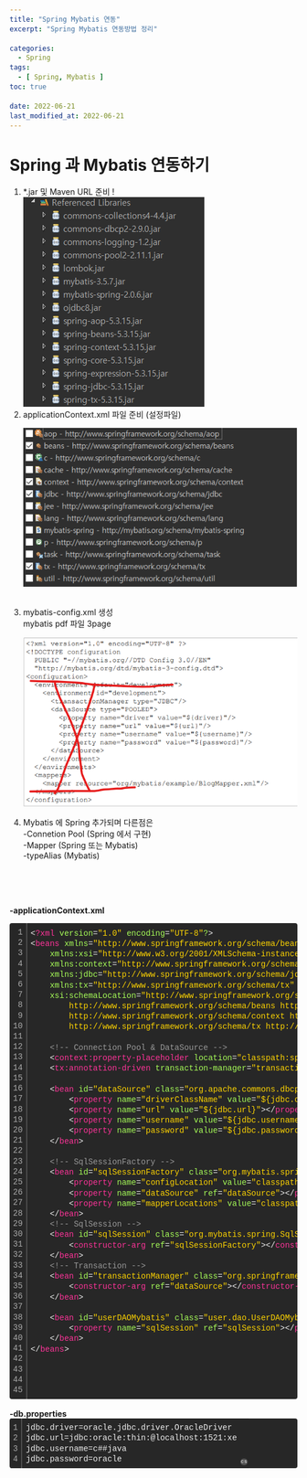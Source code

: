 ```yaml
---
title: "Spring Mybatis 연동"
excerpt: "Spring Mybatis 연동방법 정리"
 
categories:
  - Spring       
tags:
  - [ Spring, Mybatis ]  
toc: true
 
date: 2022-06-21
last_modified_at: 2022-06-21
---
```


<h1>Spring 과 Mybatis 연동하기</h1>
<ol>
<li>
    *.jar 및 Maven URL 준비 !
</li>
   <img src="/img/2022-06-21-13-58-24.png"></img>

<li>
    applicationContext.xml 파일 준비 (설정파일)  
</li>

<img src="/img/2022-06-21-13-59-08.png"></img>
    
<br>
    
<li>
   mybatis-config.xml 생성
</li>
mybatis pdf 파일 3page<br>

<img src="/img/2022-06-21-13-59-34.png"></img>

<li>
   Mybatis 에 Spring 추가되며 다른점은 
   <br>
   -Connetion Pool (Spring 에서 구현)
   <br>
   -Mapper (Spring 또는 Mybatis)
   <br>
   -typeAlias (Mybatis)
</li>

</ol>


<br><br><br>

<strong>-applicationContext.xml</strong>
<div class="colorscripter-code" style="color:#f0f0f0;font-family:Consolas, 'Liberation Mono', Menlo, Courier, monospace !important; position:relative !important;overflow:auto"><table class="colorscripter-code-table" style="margin:0;padding:0;border:none;background-color:#272727;border-radius:4px;" cellspacing="0" cellpadding="0"><tr><td style="padding:6px;border-right:2px solid #4f4f4f"><div style="margin:0;padding:0;word-break:normal;text-align:right;color:#aaa;font-family:Consolas, 'Liberation Mono', Menlo, Courier, monospace !important;line-height:130%"><div style="line-height:130%">1</div><div style="line-height:130%">2</div><div style="line-height:130%">3</div><div style="line-height:130%">4</div><div style="line-height:130%">5</div><div style="line-height:130%">6</div><div style="line-height:130%">7</div><div style="line-height:130%">8</div><div style="line-height:130%">9</div><div style="line-height:130%">10</div><div style="line-height:130%">11</div><div style="line-height:130%">12</div><div style="line-height:130%">13</div><div style="line-height:130%">14</div><div style="line-height:130%">15</div><div style="line-height:130%">16</div><div style="line-height:130%">17</div><div style="line-height:130%">18</div><div style="line-height:130%">19</div><div style="line-height:130%">20</div><div style="line-height:130%">21</div><div style="line-height:130%">22</div><div style="line-height:130%">23</div><div style="line-height:130%">24</div><div style="line-height:130%">25</div><div style="line-height:130%">26</div><div style="line-height:130%">27</div><div style="line-height:130%">28</div><div style="line-height:130%">29</div><div style="line-height:130%">30</div><div style="line-height:130%">31</div><div style="line-height:130%">32</div><div style="line-height:130%">33</div><div style="line-height:130%">34</div><div style="line-height:130%">35</div><div style="line-height:130%">36</div><div style="line-height:130%">37</div><div style="line-height:130%">38</div><div style="line-height:130%">39</div><div style="line-height:130%">40</div><div style="line-height:130%">41</div><div style="line-height:130%">42</div><div style="line-height:130%">43</div><div style="line-height:130%">44</div><div style="line-height:130%">45</div></div></td><td style="padding:6px 0;text-align:left"><div style="margin:0;padding:0;color:#f0f0f0;font-family:Consolas, 'Liberation Mono', Menlo, Courier, monospace !important;line-height:130%"><div style="padding:0 6px; white-space:pre; line-height:130%"><span style="color:#f0f0f0">&lt;</span><span style="color:#ff3399">?xml</span>&nbsp;<span style="color:#a8ff58">version</span>=<span style="color:#ffd500">"1.0"</span><span style="color:#a8ff58"></span>&nbsp;<span style="color:#a8ff58">encoding</span>=<span style="color:#ffd500">"UTF-8"</span><span style="color:#a8ff58">?</span><span style="color:#f0f0f0">&gt;</span></div><div style="padding:0 6px; white-space:pre; line-height:130%"><span style="color:#f0f0f0">&lt;</span><span style="color:#ff3399">beans</span>&nbsp;<span style="color:#a8ff58">xmlns</span>=<span style="color:#ffd500">"http://www.springframework.org/schema/beans"</span><span style="color:#a8ff58"></span></div><div style="padding:0 6px; white-space:pre; line-height:130%"><span style="color:#a8ff58"></span>&nbsp;&nbsp;&nbsp;&nbsp;<span style="color:#a8ff58">xmlns:xsi</span>=<span style="color:#ffd500">"http://www.w3.org/2001/XMLSchema-instance"</span><span style="color:#a8ff58"></span></div><div style="padding:0 6px; white-space:pre; line-height:130%"><span style="color:#a8ff58"></span>&nbsp;&nbsp;&nbsp;&nbsp;<span style="color:#a8ff58">xmlns:context</span>=<span style="color:#ffd500">"http://www.springframework.org/schema/context"</span><span style="color:#a8ff58"></span></div><div style="padding:0 6px; white-space:pre; line-height:130%"><span style="color:#a8ff58"></span>&nbsp;&nbsp;&nbsp;&nbsp;<span style="color:#a8ff58">xmlns:jdbc</span>=<span style="color:#ffd500">"http://www.springframework.org/schema/jdbc"</span><span style="color:#a8ff58"></span></div><div style="padding:0 6px; white-space:pre; line-height:130%"><span style="color:#a8ff58"></span>&nbsp;&nbsp;&nbsp;&nbsp;<span style="color:#a8ff58">xmlns:tx</span>=<span style="color:#ffd500">"http://www.springframework.org/schema/tx"</span><span style="color:#a8ff58"></span></div><div style="padding:0 6px; white-space:pre; line-height:130%"><span style="color:#a8ff58"></span>&nbsp;&nbsp;&nbsp;&nbsp;<span style="color:#a8ff58">xsi:schemaLocation</span>=<span style="color:#ffd500">"http://www.springframework.org/schema/jdbc&nbsp;http://www.springframework.org/schema/jdbc/spring-jdbc-4.3.xsd</span></div><div style="padding:0 6px; white-space:pre; line-height:130%"><span style="color:#ffd500">&nbsp;&nbsp;&nbsp;&nbsp;&nbsp;&nbsp;&nbsp;&nbsp;http://www.springframework.org/schema/beans&nbsp;http://www.springframework.org/schema/beans/spring-beans.xsd</span></div><div style="padding:0 6px; white-space:pre; line-height:130%"><span style="color:#ffd500">&nbsp;&nbsp;&nbsp;&nbsp;&nbsp;&nbsp;&nbsp;&nbsp;http://www.springframework.org/schema/context&nbsp;http://www.springframework.org/schema/context/spring-context-4.3.xsd</span></div><div style="padding:0 6px; white-space:pre; line-height:130%"><span style="color:#ffd500">&nbsp;&nbsp;&nbsp;&nbsp;&nbsp;&nbsp;&nbsp;&nbsp;http://www.springframework.org/schema/tx&nbsp;http://www.springframework.org/schema/tx/spring-tx-4.3.xsd"</span><span style="color:#a8ff58"></span><span style="color:#f0f0f0">&gt;</span></div><div style="padding:0 6px; white-space:pre; line-height:130%">&nbsp;</div><div style="padding:0 6px; white-space:pre; line-height:130%">&nbsp;&nbsp;&nbsp;&nbsp;<span style="color:#999999">&lt;!--&nbsp;Connection&nbsp;Pool&nbsp;&amp;&nbsp;DataSource&nbsp;--&gt;</span></div><div style="padding:0 6px; white-space:pre; line-height:130%">&nbsp;&nbsp;&nbsp;&nbsp;<span style="color:#f0f0f0">&lt;</span><span style="color:#ff3399">context:property-placeholder</span>&nbsp;<span style="color:#a8ff58">location</span>=<span style="color:#ffd500">"classpath:spring/db.properties"</span><span style="color:#a8ff58"></span>&nbsp;<span style="color:#a8ff58">/</span><span style="color:#f0f0f0">&gt;</span></div><div style="padding:0 6px; white-space:pre; line-height:130%">&nbsp;&nbsp;&nbsp;&nbsp;<span style="color:#f0f0f0">&lt;</span><span style="color:#ff3399">tx:annotation-driven</span>&nbsp;<span style="color:#a8ff58">transaction-manager</span>=<span style="color:#ffd500">"transactionManager"</span><span style="color:#a8ff58">/</span><span style="color:#f0f0f0">&gt;</span></div><div style="padding:0 6px; white-space:pre; line-height:130%">&nbsp;&nbsp;&nbsp;&nbsp;</div><div style="padding:0 6px; white-space:pre; line-height:130%">&nbsp;&nbsp;&nbsp;&nbsp;<span style="color:#f0f0f0">&lt;</span><span style="color:#ff3399">bean</span>&nbsp;<span style="color:#a8ff58">id</span>=<span style="color:#ffd500">"dataSource"</span><span style="color:#a8ff58"></span>&nbsp;<span style="color:#a8ff58">class</span>=<span style="color:#ffd500">"org.apache.commons.dbcp2.BasicDataSource"</span><span style="color:#a8ff58"></span><span style="color:#f0f0f0">&gt;</span></div><div style="padding:0 6px; white-space:pre; line-height:130%">&nbsp;&nbsp;&nbsp;&nbsp;&nbsp;&nbsp;&nbsp;&nbsp;<span style="color:#f0f0f0">&lt;</span><span style="color:#ff3399">property</span>&nbsp;<span style="color:#a8ff58">name</span>=<span style="color:#ffd500">"driverClassName"</span><span style="color:#a8ff58"></span>&nbsp;<span style="color:#a8ff58">value</span>=<span style="color:#ffd500">"${jdbc.driver}"</span><span style="color:#a8ff58"></span><span style="color:#f0f0f0">&gt;</span><span style="color:#f0f0f0">&lt;</span><span style="color:#f0f0f0">/</span><span style="color:#ff3399">property</span><span style="color:#f0f0f0">&gt;</span></div><div style="padding:0 6px; white-space:pre; line-height:130%">&nbsp;&nbsp;&nbsp;&nbsp;&nbsp;&nbsp;&nbsp;&nbsp;<span style="color:#f0f0f0">&lt;</span><span style="color:#ff3399">property</span>&nbsp;<span style="color:#a8ff58">name</span>=<span style="color:#ffd500">"url"</span><span style="color:#a8ff58"></span>&nbsp;<span style="color:#a8ff58">value</span>=<span style="color:#ffd500">"${jdbc.url}"</span><span style="color:#a8ff58"></span><span style="color:#f0f0f0">&gt;</span><span style="color:#f0f0f0">&lt;</span><span style="color:#f0f0f0">/</span><span style="color:#ff3399">property</span><span style="color:#f0f0f0">&gt;</span></div><div style="padding:0 6px; white-space:pre; line-height:130%">&nbsp;&nbsp;&nbsp;&nbsp;&nbsp;&nbsp;&nbsp;&nbsp;<span style="color:#f0f0f0">&lt;</span><span style="color:#ff3399">property</span>&nbsp;<span style="color:#a8ff58">name</span>=<span style="color:#ffd500">"username"</span><span style="color:#a8ff58"></span>&nbsp;<span style="color:#a8ff58">value</span>=<span style="color:#ffd500">"${jdbc.username}"</span><span style="color:#a8ff58"></span><span style="color:#f0f0f0">&gt;</span><span style="color:#f0f0f0">&lt;</span><span style="color:#f0f0f0">/</span><span style="color:#ff3399">property</span><span style="color:#f0f0f0">&gt;</span></div><div style="padding:0 6px; white-space:pre; line-height:130%">&nbsp;&nbsp;&nbsp;&nbsp;&nbsp;&nbsp;&nbsp;&nbsp;<span style="color:#f0f0f0">&lt;</span><span style="color:#ff3399">property</span>&nbsp;<span style="color:#a8ff58">name</span>=<span style="color:#ffd500">"password"</span><span style="color:#a8ff58"></span>&nbsp;<span style="color:#a8ff58">value</span>=<span style="color:#ffd500">"${jdbc.password}"</span><span style="color:#a8ff58"></span><span style="color:#f0f0f0">&gt;</span><span style="color:#f0f0f0">&lt;</span><span style="color:#f0f0f0">/</span><span style="color:#ff3399">property</span><span style="color:#f0f0f0">&gt;</span></div><div style="padding:0 6px; white-space:pre; line-height:130%">&nbsp;&nbsp;&nbsp;&nbsp;<span style="color:#f0f0f0">&lt;</span><span style="color:#f0f0f0">/</span><span style="color:#ff3399">bean</span><span style="color:#f0f0f0">&gt;</span></div><div style="padding:0 6px; white-space:pre; line-height:130%">&nbsp;&nbsp;&nbsp;&nbsp;</div><div style="padding:0 6px; white-space:pre; line-height:130%">&nbsp;&nbsp;&nbsp;&nbsp;<span style="color:#999999">&lt;!--&nbsp;SqlSessionFactory&nbsp;--&gt;</span></div><div style="padding:0 6px; white-space:pre; line-height:130%">&nbsp;&nbsp;&nbsp;&nbsp;<span style="color:#f0f0f0">&lt;</span><span style="color:#ff3399">bean</span>&nbsp;<span style="color:#a8ff58">id</span>=<span style="color:#ffd500">"sqlSessionFactory"</span><span style="color:#a8ff58"></span>&nbsp;<span style="color:#a8ff58">class</span>=<span style="color:#ffd500">"org.mybatis.spring.SqlSessionFactoryBean"</span><span style="color:#a8ff58"></span><span style="color:#f0f0f0">&gt;</span></div><div style="padding:0 6px; white-space:pre; line-height:130%">&nbsp;&nbsp;&nbsp;&nbsp;&nbsp;&nbsp;&nbsp;&nbsp;<span style="color:#f0f0f0">&lt;</span><span style="color:#ff3399">property</span>&nbsp;<span style="color:#a8ff58">name</span>=<span style="color:#ffd500">"configLocation"</span><span style="color:#a8ff58"></span>&nbsp;<span style="color:#a8ff58">value</span>=<span style="color:#ffd500">"classpath:spring/mybatis-config.xml"</span><span style="color:#a8ff58"></span><span style="color:#f0f0f0">&gt;</span><span style="color:#f0f0f0">&lt;</span><span style="color:#f0f0f0">/</span><span style="color:#ff3399">property</span><span style="color:#f0f0f0">&gt;</span></div><div style="padding:0 6px; white-space:pre; line-height:130%">&nbsp;&nbsp;&nbsp;&nbsp;&nbsp;&nbsp;&nbsp;&nbsp;<span style="color:#f0f0f0">&lt;</span><span style="color:#ff3399">property</span>&nbsp;<span style="color:#a8ff58">name</span>=<span style="color:#ffd500">"dataSource"</span><span style="color:#a8ff58"></span>&nbsp;<span style="color:#a8ff58">ref</span>=<span style="color:#ffd500">"dataSource"</span><span style="color:#a8ff58"></span><span style="color:#f0f0f0">&gt;</span><span style="color:#f0f0f0">&lt;</span><span style="color:#f0f0f0">/</span><span style="color:#ff3399">property</span><span style="color:#f0f0f0">&gt;</span></div><div style="padding:0 6px; white-space:pre; line-height:130%">&nbsp;&nbsp;&nbsp;&nbsp;&nbsp;&nbsp;&nbsp;&nbsp;<span style="color:#f0f0f0">&lt;</span><span style="color:#ff3399">property</span>&nbsp;<span style="color:#a8ff58">name</span>=<span style="color:#ffd500">"mapperLocations"</span><span style="color:#a8ff58"></span>&nbsp;<span style="color:#a8ff58">value</span>=<span style="color:#ffd500">"classpath:user/dao/userMapper.xml"</span><span style="color:#a8ff58"></span><span style="color:#f0f0f0">&gt;</span><span style="color:#f0f0f0">&lt;</span><span style="color:#f0f0f0">/</span><span style="color:#ff3399">property</span><span style="color:#f0f0f0">&gt;</span></div><div style="padding:0 6px; white-space:pre; line-height:130%">&nbsp;&nbsp;&nbsp;&nbsp;<span style="color:#f0f0f0">&lt;</span><span style="color:#f0f0f0">/</span><span style="color:#ff3399">bean</span><span style="color:#f0f0f0">&gt;</span></div><div style="padding:0 6px; white-space:pre; line-height:130%">&nbsp;&nbsp;&nbsp;&nbsp;<span style="color:#999999">&lt;!--&nbsp;SqlSession&nbsp;--&gt;</span></div><div style="padding:0 6px; white-space:pre; line-height:130%">&nbsp;&nbsp;&nbsp;&nbsp;<span style="color:#f0f0f0">&lt;</span><span style="color:#ff3399">bean</span>&nbsp;<span style="color:#a8ff58">id</span>=<span style="color:#ffd500">"sqlSession"</span><span style="color:#a8ff58"></span>&nbsp;<span style="color:#a8ff58">class</span>=<span style="color:#ffd500">"org.mybatis.spring.SqlSessionTemplate"</span><span style="color:#a8ff58"></span><span style="color:#f0f0f0">&gt;</span></div><div style="padding:0 6px; white-space:pre; line-height:130%">&nbsp;&nbsp;&nbsp;&nbsp;&nbsp;&nbsp;&nbsp;&nbsp;<span style="color:#f0f0f0">&lt;</span><span style="color:#ff3399">constructor-arg</span>&nbsp;<span style="color:#a8ff58">ref</span>=<span style="color:#ffd500">"sqlSessionFactory"</span><span style="color:#a8ff58"></span><span style="color:#f0f0f0">&gt;</span><span style="color:#f0f0f0">&lt;</span><span style="color:#f0f0f0">/</span><span style="color:#ff3399">constructor-arg</span><span style="color:#f0f0f0">&gt;</span></div><div style="padding:0 6px; white-space:pre; line-height:130%">&nbsp;&nbsp;&nbsp;&nbsp;<span style="color:#f0f0f0">&lt;</span><span style="color:#f0f0f0">/</span><span style="color:#ff3399">bean</span><span style="color:#f0f0f0">&gt;</span></div><div style="padding:0 6px; white-space:pre; line-height:130%">&nbsp;&nbsp;&nbsp;&nbsp;<span style="color:#999999">&lt;!--&nbsp;Transaction&nbsp;--&gt;</span></div><div style="padding:0 6px; white-space:pre; line-height:130%">&nbsp;&nbsp;&nbsp;&nbsp;<span style="color:#f0f0f0">&lt;</span><span style="color:#ff3399">bean</span>&nbsp;<span style="color:#a8ff58">id</span>=<span style="color:#ffd500">"transactionManager"</span><span style="color:#a8ff58"></span>&nbsp;<span style="color:#a8ff58">class</span>=<span style="color:#ffd500">"org.springframework.jdbc.datasource.DataSourceTransactionManager"</span><span style="color:#a8ff58"></span><span style="color:#f0f0f0">&gt;</span>&nbsp;<span style="color:#999999">&lt;!--&nbsp;commit,close&nbsp;--&gt;</span></div><div style="padding:0 6px; white-space:pre; line-height:130%">&nbsp;&nbsp;&nbsp;&nbsp;&nbsp;&nbsp;&nbsp;&nbsp;<span style="color:#f0f0f0">&lt;</span><span style="color:#ff3399">constructor-arg</span>&nbsp;<span style="color:#a8ff58">ref</span>=<span style="color:#ffd500">"dataSource"</span><span style="color:#a8ff58"></span><span style="color:#f0f0f0">&gt;</span><span style="color:#f0f0f0">&lt;</span><span style="color:#f0f0f0">/</span><span style="color:#ff3399">constructor-arg</span><span style="color:#f0f0f0">&gt;</span>&nbsp;</div><div style="padding:0 6px; white-space:pre; line-height:130%">&nbsp;&nbsp;&nbsp;&nbsp;<span style="color:#f0f0f0">&lt;</span><span style="color:#f0f0f0">/</span><span style="color:#ff3399">bean</span><span style="color:#f0f0f0">&gt;</span></div><div style="padding:0 6px; white-space:pre; line-height:130%">&nbsp;&nbsp;&nbsp;&nbsp;</div><div style="padding:0 6px; white-space:pre; line-height:130%">&nbsp;&nbsp;&nbsp;&nbsp;<span style="color:#f0f0f0">&lt;</span><span style="color:#ff3399">bean</span>&nbsp;<span style="color:#a8ff58">id</span>=<span style="color:#ffd500">"userDAOMybatis"</span><span style="color:#a8ff58"></span>&nbsp;<span style="color:#a8ff58">class</span>=<span style="color:#ffd500">"user.dao.UserDAOMybatis"</span><span style="color:#a8ff58"></span><span style="color:#f0f0f0">&gt;</span>&nbsp;&nbsp;&nbsp;&nbsp;<span style="color:#999999">&lt;!--&nbsp;userDAOMybatis.xml&nbsp;파일을&nbsp;경유&nbsp;--&gt;</span></div><div style="padding:0 6px; white-space:pre; line-height:130%">&nbsp;&nbsp;&nbsp;&nbsp;&nbsp;&nbsp;&nbsp;&nbsp;<span style="color:#f0f0f0">&lt;</span><span style="color:#ff3399">property</span>&nbsp;<span style="color:#a8ff58">name</span>=<span style="color:#ffd500">"sqlSession"</span><span style="color:#a8ff58"></span>&nbsp;<span style="color:#a8ff58">ref</span>=<span style="color:#ffd500">"sqlSession"</span><span style="color:#a8ff58"></span><span style="color:#f0f0f0">&gt;</span><span style="color:#f0f0f0">&lt;</span><span style="color:#f0f0f0">/</span><span style="color:#ff3399">property</span><span style="color:#f0f0f0">&gt;</span></div><div style="padding:0 6px; white-space:pre; line-height:130%">&nbsp;&nbsp;&nbsp;&nbsp;<span style="color:#f0f0f0">&lt;</span><span style="color:#f0f0f0">/</span><span style="color:#ff3399">bean</span><span style="color:#f0f0f0">&gt;</span></div><div style="padding:0 6px; white-space:pre; line-height:130%"><span style="color:#f0f0f0">&lt;</span><span style="color:#f0f0f0">/</span><span style="color:#ff3399">beans</span><span style="color:#f0f0f0">&gt;</span></div><div style="padding:0 6px; white-space:pre; line-height:130%">&nbsp;</div><div style="padding:0 6px; white-space:pre; line-height:130%">&nbsp;</div><div style="padding:0 6px; white-space:pre; line-height:130%">&nbsp;</div><div style="padding:0 6px; white-space:pre; line-height:130%">&nbsp;</div></div><div style="text-align:right;margin-top:-13px;margin-right:5px;font-size:9px;font-style:italic"><a href="http://colorscripter.com/info#e" target="_blank" style="color:#4f4f4ftext-decoration:none">Colored by Color Scripter</a></div></td><td style="vertical-align:bottom;padding:0 2px 4px 0"><a href="http://colorscripter.com/info#e" target="_blank" style="text-decoration:none;color:white"><span style="font-size:9px;word-break:normal;background-color:#4f4f4f;color:white;border-radius:10px;padding:1px">cs</span></a></td></tr></table></div>


<br>
<strong>-db.properties</strong>
<div class="colorscripter-code" style="color:#f0f0f0;font-family:Consolas, 'Liberation Mono', Menlo, Courier, monospace !important; position:relative !important;overflow:auto"><table class="colorscripter-code-table" style="margin:0;padding:0;border:none;background-color:#272727;border-radius:4px;" cellspacing="0" cellpadding="0"><tr><td style="padding:6px;border-right:2px solid #4f4f4f"><div style="margin:0;padding:0;word-break:normal;text-align:right;color:#aaa;font-family:Consolas, 'Liberation Mono', Menlo, Courier, monospace !important;line-height:130%"><div style="line-height:130%">1</div><div style="line-height:130%">2</div><div style="line-height:130%">3</div><div style="line-height:130%">4</div></div></td><td style="padding:6px 0;text-align:left"><div style="margin:0;padding:0;color:#f0f0f0;font-family:Consolas, 'Liberation Mono', Menlo, Courier, monospace !important;line-height:130%"><div style="padding:0 6px; white-space:pre; line-height:130%">jdbc.driver=oracle.jdbc.driver.OracleDriver</div><div style="padding:0 6px; white-space:pre; line-height:130%">jdbc.url=jdbc:oracle:thin:@localhost:1521:xe</div><div style="padding:0 6px; white-space:pre; line-height:130%">jdbc.username=c##java</div><div style="padding:0 6px; white-space:pre; line-height:130%">jdbc.password=oracle</div></div></td><td style="vertical-align:bottom;padding:0 2px 4px 0"><a href="http://colorscripter.com/info#e" target="_blank" style="text-decoration:none;color:white"><span style="font-size:9px;word-break:normal;background-color:#4f4f4f;color:white;border-radius:10px;padding:1px">cs</span></a></td></tr></table></div>
